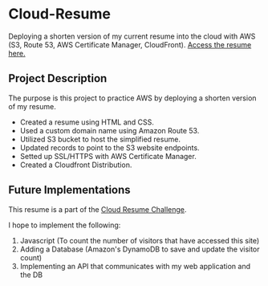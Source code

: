 # Cloud-Resume
Deploying a shorten version of my current resume into the cloud with AWS (S3, Route 53, AWS Certificate Manager, CloudFront). [Access the resume here.](https://han-pham-resume.click/)

## Project Description 
The purpose is this project to practice AWS by deploying a shorten version of my resume. 

- Created a resume using HTML and CSS.
- Used a custom domain name using Amazon Route 53.
- Utilized S3 bucket to host the simplified resume.
- Updated records to point to the S3 website endpoints. 
- Setted up SSL/HTTPS with AWS Certificate Manager. 
- Created a Cloudfront Distribution.

## Future Implementations 
This resume is a part of the [Cloud Resume Challenge](https://cloudresumechallenge.dev/docs/the-challenge/aws/). 

I hope to implement the following:
1) Javascript (To count the number of visitors that have accessed this site)
2) Adding a Database (Amazon's DynamoDB to save and update the visitor count) 
3) Implementing an API that communicates with my web application and the DB
